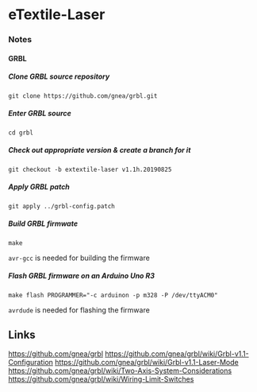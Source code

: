 # eTextile-Laser

### Notes

#### GRBL

##### Clone GRBL source repository

```
git clone https://github.com/gnea/grbl.git
```

##### Enter GRBL source

````shell
cd grbl
````

##### Check out appropriate version & create a branch for it

````shell
git checkout -b extextile-laser v1.1h.20190825
````

##### Apply GRBL patch

````shell
git apply ../grbl-config.patch
````

##### Build GRBL firmwate

````shell
make
````

`avr-gcc` is needed for building the firmware

##### Flash GRBL firmware on an Arduino Uno R3

````shell
make flash PROGRAMMER="-c arduinon -p m328 -P /dev/ttyACM0"
````

`avrdude` is needed for flashing the firmware

## Links

https://github.com/gnea/grbl
https://github.com/gnea/grbl/wiki/Grbl-v1.1-Configuration
https://github.com/gnea/grbl/wiki/Grbl-v1.1-Laser-Mode
https://github.com/gnea/grbl/wiki/Two-Axis-System-Considerations
https://github.com/gnea/grbl/wiki/Wiring-Limit-Switches

